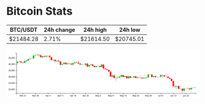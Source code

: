 # Bitcoin Stats

BTC/USDT|24h change|24h high|24h low|
|---|---|---|---|
|$21484.28|2.71%|$21614.50|$20745.01|

<img src="./chart.svg">
